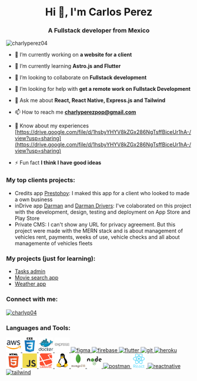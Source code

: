 <h1 align="center">Hi 👋, I'm Carlos Perez</h1>
<h3 align="center">A Fullstack developer from Mexico</h3>

<p align="left"> <img src="https://komarev.com/ghpvc/?username=charlyperez04&label=Profile%20views&color=0e75b6&style=flat" alt="charlyperez04" /> </p>


- 🔭 I’m currently working on **a website for a client**

- 🌱 I’m currently learning **Astro.js and Flutter**

- 👯 I’m looking to collaborate on **Fullstack development**

- 🤝 I’m looking for help with **get a remote work on Fullstack Development**

- 💬 Ask me about **React, React Native, Express.js and Tailwind**

- 📫 How to reach me **charlyperezpop@gmail.com**

- 📄 Know about my experiences [https://drive.google.com/file/d/1hsbyYHYV8kZGx286NgTsffBiceUr1hA-/view?usp=sharing](https://drive.google.com/file/d/1hsbyYHYV8kZGx286NgTsffBiceUr1hA-/view?usp=sharing)

- ⚡ Fun fact **I think I have good ideas**

<h3 align="left">My top clients projects:</h3>
<ul>
  <li>
    Credits app <a href="https://play.google.com/store/apps/details?id=com.carlosp04.prestohoy">Prestohoy</a>: I maked this app for a client who looked to made a own business
  </li>
  <li>
    inDrive app <a href="https://play.google.com/store/apps/details?id=com.darman.usdarman">Darman</a> and <a href="https://play.google.com/store/apps/details?id=com.darman.drdarman">Darman Drivers</a>: I've colaborated on this project with the development, design, testing and deployment on App Store and Play Store
  </li>
  <li>Private CMS: I can't show any URL for privacy agreement. But this project were made with the MERN stack and is about management of vehicles rent, payments, weeks of use, vehicle checks and all about managemente of vehicles fleets</li>
</ul>

<h3 align="left">My projects (just for learning):</h3>
<ul>
  <li><a href="https://charlyperez04.github.io/Tasks-admin/">Tasks admin</a> </li>
  <li><a href="https://charlyperez04.github.io/Movie-search-app/">Movie search app</a> </li>
  <li><a href="https://charlyperez04.github.io/Weather-app/">Weather app</a> </li>
  
</ul>
  
<h3 align="left">Connect with me:</h3>
<p align="left">
<a href="https://twitter.com/charlyp04" target="blank"><img align="center" src="https://raw.githubusercontent.com/rahuldkjain/github-profile-readme-generator/master/src/images/icons/Social/twitter.svg" alt="charlyp04" height="30" width="40" /></a>
</p>

<h3 align="left">Languages and Tools:</h3>
<p align="left"> <a href="https://aws.amazon.com" target="_blank" rel="noreferrer"> <img src="https://raw.githubusercontent.com/devicons/devicon/master/icons/amazonwebservices/amazonwebservices-original-wordmark.svg" alt="aws" width="40" height="40"/> </a> <a href="https://www.w3schools.com/css/" target="_blank" rel="noreferrer"> <img src="https://raw.githubusercontent.com/devicons/devicon/master/icons/css3/css3-original-wordmark.svg" alt="css3" width="40" height="40"/> </a> <a href="https://www.docker.com/" target="_blank" rel="noreferrer"> <img src="https://raw.githubusercontent.com/devicons/devicon/master/icons/docker/docker-original-wordmark.svg" alt="docker" width="40" height="40"/> </a> <a href="https://expressjs.com" target="_blank" rel="noreferrer"> <img src="https://raw.githubusercontent.com/devicons/devicon/master/icons/express/express-original-wordmark.svg" alt="express" width="40" height="40"/> </a> <a href="https://www.figma.com/" target="_blank" rel="noreferrer"> <img src="https://www.vectorlogo.zone/logos/figma/figma-icon.svg" alt="figma" width="40" height="40"/> </a> <a href="https://firebase.google.com/" target="_blank" rel="noreferrer"> <img src="https://www.vectorlogo.zone/logos/firebase/firebase-icon.svg" alt="firebase" width="40" height="40"/> </a> <a href="https://flutter.dev" target="_blank" rel="noreferrer"> <img src="https://www.vectorlogo.zone/logos/flutterio/flutterio-icon.svg" alt="flutter" width="40" height="40"/> </a> <a href="https://git-scm.com/" target="_blank" rel="noreferrer"> <img src="https://www.vectorlogo.zone/logos/git-scm/git-scm-icon.svg" alt="git" width="40" height="40"/> </a> <a href="https://heroku.com" target="_blank" rel="noreferrer"> <img src="https://www.vectorlogo.zone/logos/heroku/heroku-icon.svg" alt="heroku" width="40" height="40"/> </a> <a href="https://www.w3.org/html/" target="_blank" rel="noreferrer"> <img src="https://raw.githubusercontent.com/devicons/devicon/master/icons/html5/html5-original-wordmark.svg" alt="html5" width="40" height="40"/> </a> <a href="https://developer.mozilla.org/en-US/docs/Web/JavaScript" target="_blank" rel="noreferrer"> <img src="https://raw.githubusercontent.com/devicons/devicon/master/icons/javascript/javascript-original.svg" alt="javascript" width="40" height="40"/> </a> <a href="https://laravel.com/" target="_blank" rel="noreferrer"> <img src="https://raw.githubusercontent.com/devicons/devicon/master/icons/laravel/laravel-plain-wordmark.svg" alt="laravel" width="40" height="40"/> </a> <a href="https://www.linux.org/" target="_blank" rel="noreferrer"> <img src="https://raw.githubusercontent.com/devicons/devicon/master/icons/linux/linux-original.svg" alt="linux" width="40" height="40"/> </a> <a href="https://www.mongodb.com/" target="_blank" rel="noreferrer"> <img src="https://raw.githubusercontent.com/devicons/devicon/master/icons/mongodb/mongodb-original-wordmark.svg" alt="mongodb" width="40" height="40"/> </a> <a href="https://nodejs.org" target="_blank" rel="noreferrer"> <img src="https://raw.githubusercontent.com/devicons/devicon/master/icons/nodejs/nodejs-original-wordmark.svg" alt="nodejs" width="40" height="40"/> </a> <a href="https://postman.com" target="_blank" rel="noreferrer"> <img src="https://www.vectorlogo.zone/logos/getpostman/getpostman-icon.svg" alt="postman" width="40" height="40"/> </a> <a href="https://reactjs.org/" target="_blank" rel="noreferrer"> <img src="https://raw.githubusercontent.com/devicons/devicon/master/icons/react/react-original-wordmark.svg" alt="react" width="40" height="40"/> </a> <a href="https://reactnative.dev/" target="_blank" rel="noreferrer"> <img src="https://reactnative.dev/img/header_logo.svg" alt="reactnative" width="40" height="40"/> </a> <a href="https://tailwindcss.com/" target="_blank" rel="noreferrer"> <img src="https://www.vectorlogo.zone/logos/tailwindcss/tailwindcss-icon.svg" alt="tailwind" width="40" height="40"/> </a> </p>

